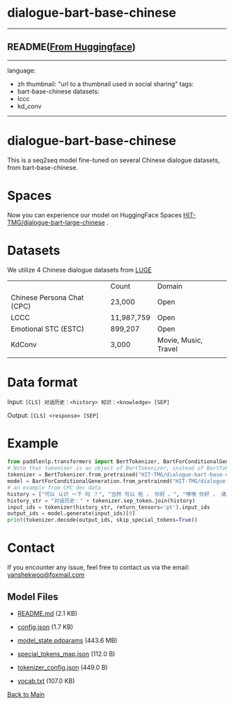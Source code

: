 
# dialogue-bart-base-chinese
---


## README([From Huggingface](https://huggingface.co/HIT-TMG/dialogue-bart-base-chinese))

---
language: 
  - zh
thumbnail: "url to a thumbnail used in social sharing"
tags:
- bart-base-chinese
datasets:
- lccc
- kd_conv
---

# dialogue-bart-base-chinese
This is a seq2seq model fine-tuned on several Chinese dialogue datasets, from bart-base-chinese.


# Spaces
Now you can experience our model on HuggingFace Spaces [HIT-TMG/dialogue-bart-large-chinese](https://huggingface.co/spaces/HIT-TMG/dialogue-bart-large-chinese) .


# Datasets
We utilize 4 Chinese dialogue datasets from [LUGE](https://www.luge.ai/#/)

|                              |            |                       |
| ----                         | ----       | ----                  |
|                              | Count      | Domain                |
| Chinese Persona Chat (CPC)   | 23,000     | Open                  | 
| LCCC                         | 11,987,759 | Open                  |
| Emotional STC (ESTC)         | 899,207    | Open                  |
| KdConv                       | 3,000      | Movie, Music, Travel  |
|                              |            |                       |


# Data format
Input: `[CLS] 对话历史：<history> 知识：<knowledge> [SEP]`

Output: `[CLS] <response> [SEP]`


# Example
```python
from paddlenlp.transformers import BertTokenizer, BartForConditionalGeneration
# Note that tokenizer is an object of BertTokenizer, instead of BartTokenizer
tokenizer = BertTokenizer.from_pretrained("HIT-TMG/dialogue-bart-base-chinese")
model = BartForConditionalGeneration.from_pretrained("HIT-TMG/dialogue-bart-base-chinese")
# an example from CPC dev data
history = ["可以 认识 一下 吗 ？", "当然 可以 啦 ， 你好 。", "嘿嘿 你好 ， 请问 你 最近 在 忙 什么 呢 ？", "我 最近 养 了 一只 狗狗 ， 我 在 训练 它 呢 。"]
history_str = "对话历史：" + tokenizer.sep_token.join(history)
input_ids = tokenizer(history_str, return_tensors='pt').input_ids
output_ids = model.generate(input_ids)[0]
print(tokenizer.decode(output_ids, skip_special_tokens=True))
 ```
 
 
 # Contact
 If you encounter any issue, feel free to contact us via the email: <u>yanshekwoo@foxmail.com</u>



## Model Files

- [README.md](https://paddlenlp.bj.bcebos.com/models/community/HIT-TMG/dialogue-bart-base-chinese/README.md) (2.1 KB)

- [config.json](https://paddlenlp.bj.bcebos.com/models/community/HIT-TMG/dialogue-bart-base-chinese/config.json) (1.7 KB)

- [model_state.pdparams](https://paddlenlp.bj.bcebos.com/models/community/HIT-TMG/dialogue-bart-base-chinese/model_state.pdparams) (443.6 MB)

- [special_tokens_map.json](https://paddlenlp.bj.bcebos.com/models/community/HIT-TMG/dialogue-bart-base-chinese/special_tokens_map.json) (112.0 B)

- [tokenizer_config.json](https://paddlenlp.bj.bcebos.com/models/community/HIT-TMG/dialogue-bart-base-chinese/tokenizer_config.json) (449.0 B)

- [vocab.txt](https://paddlenlp.bj.bcebos.com/models/community/HIT-TMG/dialogue-bart-base-chinese/vocab.txt) (107.0 KB)


[Back to Main](../../)